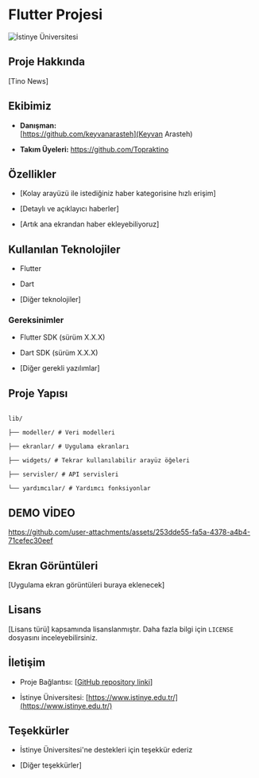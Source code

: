
# Flutter Projesi

  

![İstinye Üniversitesi](https://www.unitededucation.com/linklogoch/istinye-university-logo.png)

  

## Proje Hakkında

[Tino News]

  

## Ekibimiz

-  **Danışman:**  
[https://github.com/keyvanarasteh](Keyvan Arasteh)


-  **Takım Üyeleri:**
https://github.com/Topraktino

  

## Özellikler

- [Kolay arayüzü ile istediğiniz haber kategorisine hızlı erişim]

- [Detaylı ve açıklayıcı haberler]

- [Artık ana ekrandan haber ekleyebiliyoruz]

  

## Kullanılan Teknolojiler

- Flutter

- Dart

- [Diğer teknolojiler]


### Gereksinimler

- Flutter SDK (sürüm X.X.X)

- Dart SDK (sürüm X.X.X)

- [Diğer gerekli yazılımlar]

  

## Proje Yapısı

```

lib/

├── modeller/ # Veri modelleri

├── ekranlar/ # Uygulama ekranları

├── widgets/ # Tekrar kullanılabilir arayüz öğeleri

├── servisler/ # API servisleri

└── yardımcılar/ # Yardımcı fonksiyonlar

```

## DEMO VİDEO
https://github.com/user-attachments/assets/253dde55-fa5a-4378-a4b4-71cefec30eef

  

## Ekran Görüntüleri

[Uygulama ekran görüntüleri buraya eklenecek]


## Lisans

[Lisans türü] kapsamında lisanslanmıştır. Daha fazla bilgi için `LICENSE` dosyasını inceleyebilirsiniz.

  

## İletişim

- Proje Bağlantısı: [[GitHub repository linki](https://github.com/Topraktino/TinoNews)]

- İstinye Üniversitesi: [https://www.istinye.edu.tr/](https://www.istinye.edu.tr/)

  

## Teşekkürler

- İstinye Üniversitesi'ne destekleri için teşekkür ederiz

- [Diğer teşekkürler]
